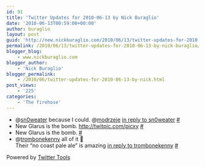 ```yaml
---
id: 91
title: 'Twitter Updates for 2010-06-13 by Nick Buraglio'
date: '2010-06-13T00:59:00+00:00'
author: buraglio
layout: post
guid: 'http://new.nickburaglio.com/2010/06/13/twitter-updates-for-2010-06-13-by-nick-buraglio/'
permalink: /2010/06/13/twitter-updates-for-2010-06-13-by-nick-buraglio/
blogger_blog:
    - www.nickburaglio.com
blogger_author:
    - 'Nick Buraglio'
blogger_permalink:
    - /2010/06/twitter-updates-for-2010-06-13-by-nick.html
post_views:
    - '225'
categories:
    - 'The firehose'
---
```


- @[sn0weater](http://twitter.com/sn0weater) because I could. @[modrzeje](http://twitter.com/modrzeje) [in reply to sn0weater](http://twitter.com/sn0weater/statuses/15998954171) [\#](http://twitter.com/buraglio/statuses/16017868727)
- New Glarus is the bomb. <http://twitpic.com/picxy> [\#](http://twitter.com/buraglio/statuses/16043625794)
- New Glarus is the bomb. [\#](http://twitter.com/buraglio/statuses/16044387569)
- @[trombonekenny](http://twitter.com/trombonekenny) all of it 🙂  
    Their “no coast pale ale” is amazing [in reply to trombonekenny](http://twitter.com/trombonekenny/statuses/16046269919) [\#](http://twitter.com/buraglio/statuses/16047768482)

Powered by [Twitter Tools](http://alexking.org/projects/wordpress)